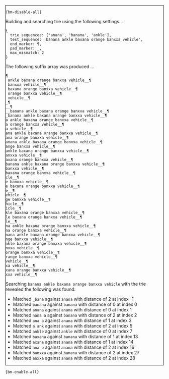 <div style="border:1px solid black;">

`{bm-disable-all}`

Building and searching trie using the following settings...

```
{
  trie_sequences: ['anana', 'banana', 'ankle'],
  test_sequence: 'banana ankle baxana orange banxxa vehicle',
  end_marker: ¶,
  pad_marker: _,
  max_mismatch: 2
}

```


The following suffix array was produced ...

```
¶
 ankle baxana orange banxxa vehicle__¶
 banxxa vehicle__¶
 baxana orange banxxa vehicle__¶
 orange banxxa vehicle__¶
 vehicle__¶
_¶
__¶
__banana ankle baxana orange banxxa vehicle__¶
_banana ankle baxana orange banxxa vehicle__¶
a ankle baxana orange banxxa vehicle__¶
a orange banxxa vehicle__¶
a vehicle__¶
ana ankle baxana orange banxxa vehicle__¶
ana orange banxxa vehicle__¶
anana ankle baxana orange banxxa vehicle__¶
ange banxxa vehicle__¶
ankle baxana orange banxxa vehicle__¶
anxxa vehicle__¶
axana orange banxxa vehicle__¶
banana ankle baxana orange banxxa vehicle__¶
banxxa vehicle__¶
baxana orange banxxa vehicle__¶
cle__¶
e banxxa vehicle__¶
e baxana orange banxxa vehicle__¶
e__¶
ehicle__¶
ge banxxa vehicle__¶
hicle__¶
icle__¶
kle baxana orange banxxa vehicle__¶
le baxana orange banxxa vehicle__¶
le__¶
na ankle baxana orange banxxa vehicle__¶
na orange banxxa vehicle__¶
nana ankle baxana orange banxxa vehicle__¶
nge banxxa vehicle__¶
nkle baxana orange banxxa vehicle__¶
nxxa vehicle__¶
orange banxxa vehicle__¶
range banxxa vehicle__¶
vehicle__¶
xa vehicle__¶
xana orange banxxa vehicle__¶
xxa vehicle__¶
```

Searching `banana ankle baxana orange banxxa vehicle` with the trie revealed the following was found:

 * Matched `_bana` against `anana` with distance of 2 at index -1
 * Matched `banana` against `banana` with distance of 0 at index 0
 * Matched `anana` against `anana` with distance of 0 at index 1
 * Matched `nana a` against `banana` with distance of 2 at index 2
 * Matched `ana a` against `anana` with distance of 1 at index 3
 * Matched `a ank` against `anana` with distance of 2 at index 5
 * Matched `ankle` against `ankle` with distance of 0 at index 7
 * Matched `baxana` against `banana` with distance of 1 at index 13
 * Matched `axana` against `anana` with distance of 1 at index 14
 * Matched `ana o` against `anana` with distance of 2 at index 16
 * Matched `banxxa` against `banana` with distance of 2 at index 27
 * Matched `anxxa` against `anana` with distance of 2 at index 28
</div>

`{bm-enable-all}`

